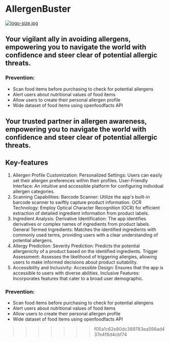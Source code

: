 # AllergenBuster

[![logo-size.jpg](https://i.postimg.cc/fTMF2MTj/logo-size.jpg)](https://postimg.cc/JtdPtVXG)

## Your vigilant ally in avoiding allergens, empowering you to navigate the world with confidence and steer clear of potential allergic threats.

### Prevention:

- Scan food items before purchasing to check for potential allergens
- Alert users about nutritional values of food items
- Allow users to create their personal allergen profile
- Wide dataset of food items using openfoodfacts API

## Your trusted partner in allergen awareness, empowering you to navigate the world with confidence and steer clear of potential allergic threats.

## Key-features
1. Allergen Profile Customization:
Personalized Settings: Users can easily set their allergen preferences within their profiles.
User-Friendly Interface: An intuitive and accessible platform for configuring individual allergen categories.
2. Scanning Capabilities:
Barcode Scanner: Utilize the app's built-in barcode scanner to swiftly capture product information.
OCR Technology: Employ Optical Character Recognition (OCR) for efficient extraction of detailed ingredient information from product labels.
3. Ingredient Analysis:
Derivative Identification: The app identifies derivatives or complex names of ingredients from product labels.
General Termed Ingredients: Matches the identified ingredients with commonly used terms, providing users with a clear understanding of potential allergens.
4. Allergy Prediction:
Severity Prediction: Predicts the potential allergenicity of a product based on the identified ingredients.
Trigger Assessment: Assesses the likelihood of triggering allergies, allowing users to make informed decisions about product suitability.
5. Accessibility and Inclusivity:
Accessible Design: Ensures that the app is accessible to users with diverse abilities.
Inclusive Features: Incorporates features that cater to a broad user demographic.



### Prevention:

* Scan food items before purchasing to check for potential allergens
* Alert users about nutritional values of food items
* Allow users to create their personal allergen profile 
* Wide dataset of food items using openfoodfacts API
>>>>>>> f05a1c62e80dc389783ea598ad437e4f8d4cbf74
